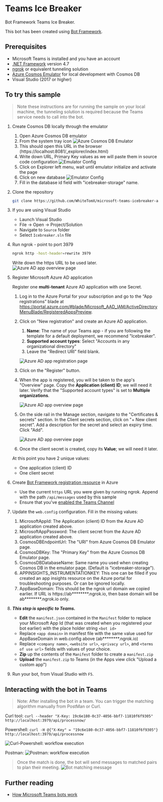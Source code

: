 # Teams Ice Breaker

Bot Framework Teams Ice Breaker.

This bot has been created using [Bot Framework](https://dev.botframework.com). 

## Prerequisites

- Microsoft Teams is installed and you have an account
- [.NET Framework](https://dotnet.microsoft.com/download/dotnet-framework) version 4.7
- [ngrok](https://ngrok.com/) or equivalent tunneling solution
- [Azure Cosmos Emulator](https://aka.ms/cosmosdb-emulator) for local development with Cosmos DB
- Visual Studio (2017 or higher)

## To try this sample

> Note these instructions are for running the sample on your local machine, the tunneling solution is required because the Teams service needs to call into the bot.

1) Create Cosmos DB locally through the emulator
    1. Open Azure Cosmos DB emulator
    2. From the system tray icon ![Azure Cosmos DB Emulator](images/CosmosDb-Run.png)
    3. This should open this URL in the browser (https://localhost:8081/_explorer/index.html)
    4. Write down URL, Primary Key values as we will paste them in source code configuration ![Emulator Config](images/CosmosDb-Values.png)
    5. Click on Explorer left menu, wait until emulator initialize and activate the page
    6. Click on new database ![Emulator Config](images/CosmosDb-DB-Create.png)
    7. Fill in the database id field with "icebreaker-storage" name. 

1) Clone the repository

    ```bash
    git clone https://github.com/WhiteTomX/microsoft-teams-icebreaker-app.git
    ```

1) If you are using Visual Studio
   - Launch Visual Studio
   - File -> Open -> Project/Solution
   - Navigate to `Source` folder
   - Select `Icebreaker.sln` file

1) Run ngrok - point to port 3979

    ```bash
    ngrok http -host-header=rewrite 3979
    ```
    Write down the https URL to be used later.
    ![Azure AD app overview page](images/ngrok-run.png)

1) Register Microsoft Azure AD application

    Register one **multi-tenant** Azure AD application with one Secret.

    1. Log in to the Azure Portal for your subscription and go to the “App registrations” blade at https://portal.azure.com/#blade/Microsoft_AAD_IAM/ActiveDirectoryMenuBlade/RegisteredAppsPreview.

    1. Click on "New registration" and create an Azure AD application.
        1. **Name**: The name of your Teams app - if you are following the template for a default deployment, we recommend "Icebreaker".
        1. **Supported account types**: Select "Accounts in any organizational directory"
        1. Leave the "Redirect URI" field blank.

        ![Azure AD app registration page](images/multitenant_app_creation.png)

    1. Click on the "Register" button.

    1. When the app is registered, you will be taken to the app's "Overview" page. Copy the **Application (client) ID**; we will need it later. Verify that the "Supported account types" is set to **Multiple organizations**.

        ![Azure AD app overview page](images/multitenant_app_overview.png)

    1. On the side rail in the Manage section, navigate to the "Certificates & secrets" section. In the Client secrets section, click on "+ New client secret". Add a description for the secret and select an expiry time. Click "Add".

        ![Azure AD app overview page](images/multitenant_app_secret.png)

    1. Once the client secret is created, copy its **Value**; we will need it later.

    At this point you have 2 unique values:
    * One application (client) ID
    * One client secret

1) Create [Bot Framework registration resource](https://docs.microsoft.com/en-us/azure/bot-service/bot-service-quickstart-registration) in Azure
    - Use the current `https` URL you were given by running ngrok. Append with the path `/api/messages` used by this sample
    - Ensure that you've [enabled the Teams Channel](https://docs.microsoft.com/en-us/azure/bot-service/channel-connect-teams?view=azure-bot-service-4.0)
    
1) Update the `web.config` configuration. Fill in the missing values:

    1) MicrosoftAppId: The Application (client) ID from the Azure AD application created above.
    1) MicrosoftAppPassword: The client secret from the Azure AD application created above.
    1) CosmosDBEndpointUrl: The "URI" from Azure Cosmos DB Emulator page.
    1) CosmosDBKey: The "Primary Key" from the Azure Cosmos DB Emulator page.
    1) CosmosDBDatabaseName: Same name you used when creating Cosmos DB in the emulator page. (Default is "icebreaker-storage").
    1) APPINSIGHTS_INSTRUMENTATIONKEY: This one can be filled if you created an app insights resource on the Azure portal for troubleshooting purposes. Or can be ignored locally.
    1) AppBaseDomain: This should be the ngrok url domain we copied earlier. If URL is https://ab********.ngrok.io, then base domain will be ab********.ngrok.io only.

1) __*This step is specific to Teams.*__
    - **Edit** the `manifest.json` contained in the  `Manifest` folder to replace your Microsoft App Id (that was created when you registered your bot earlier) with the place holder string `<bot id>` 
    - Replace `<app domain>` in manifest file with the same value used for AppBaseDomain in web.config above (ab********.ngrok.io)
    - Replace `<company name>`, `<website url>`, `<privacy url>`, and `<terms of use url>` fields with values of your choice.
    - **Zip** up the contents of the `Manifest` folder to create a `manifest.zip`
    - **Upload** the `manifest.zip` to Teams (in the Apps view click "Upload a custom app")

1) Run your bot, from Visual Studio with `F5`.

## Interacting with the bot in Teams

> Note: After installing the bot in a team. You can trigger the matching algorithm manually from PostMan or Curl.

Curl tool:
`curl --header "X-Key: 19c6e180-0c37-4056-bbf7-11810f6f9305" http://localhost:3979/api/processnow/`

Powershell: 
`curl -H @{"X-Key" = "19c6e180-0c37-4056-bbf7-11810f6f9305"} http://localhost:3979/api/processnow`

![Curl-Powershell: workflow execution](images/curl-workflow-execution.png)

Postman:
![Postman: workflow execution](images/postman-workflow-execution.png)

> Once the match is done, the bot will send messages to matched pairs to plan their meeting.
![Bot matching message](images/bot-matching-message.png)

## Further reading

- [How Microsoft Teams bots work](https://docs.microsoft.com/en-us/azure/bot-service/bot-builder-basics-teams?view=azure-bot-service-4.0&tabs=javascript)

